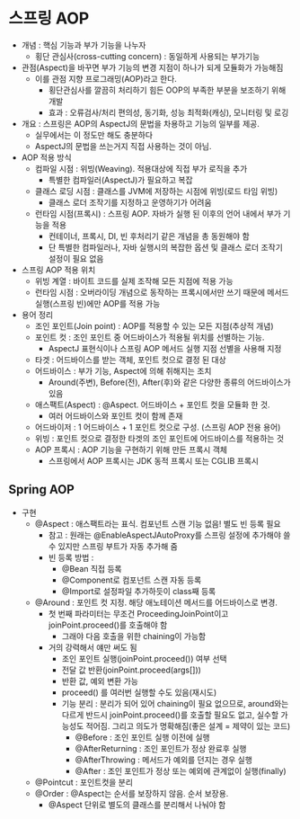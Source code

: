 # 스프링 AOP

- 개념 : 핵심 기능과 부가 기능을 나누자
  - 횡단 관심사(cross-cutting concern) : 동일하게 사용되는 부가기능
- 관점(Aspect)을 바꾸면 부가 기능의 변경 지점이 하나가 되게 모듈화가 가능해짐
  - 이를 관점 지향 프로그래밍(AOP)라고 한다.
    - 횡단관심사를 깔끔히 처리하기 힘든 OOP의 부족한 부분을 보조하기 위해 개발
    - 효과 : 오류검사/처리 편의성, 동기화, 성능 최적화(캐싱), 모니터링 및 로깅
- 개요 : 스프링은 AOP의 AspectJ의 문법을 차용하고 기능의 일부를 제공.
  - 실무에서는 이 정도만 해도 충분하다
  - AspectJ의 문법을 쓰는거지 직접 사용하는 것이 아님.
- AOP 적용 방식
  - 컴파일 시점 : 위빙(Weaving). 적용대상에 직접 부가 로직을 추가
    - 특별한 컴파일러(AspectJ)가 필요하고 복잡
  - 클래스 로딩 시점 : 클래스를 JVM에 저장하는 시점에 위빙(로드 타임 위빙)
    - 클래스 로더 조작기를 지정하고 운영하기가 어려움
  - 런타임 시점(프록시) : 스프링 AOP. 자바가 실행 된 이후의 언어 내에서 부가 기능을 적용
    - 컨테이너, 프록시, DI, 빈 후처리기 같은 개념을 총 동원해야 함
    - 단 특별한 컴파일러나, 자바 실행시의 복잡한 옵션 및 클래스 로더 조작기 설정이 필요 없음
- 스프링 AOP 적용 위치
  - 위빙 계열 : 바이트 코드를 실제 조작해 모든 지점에 적용 가능
  - 런타임 시점 : 오버라이딩 개념으로 동작하는 프록시에서만 쓰기 때문에 메서드 실행(스프링 빈)에만 AOP를 적용 가능
- 용어 정리
  - 조인 포인트(Join point) : AOP를 적용할 수 있는 모든 지점(추상적 개념)
  - 포인트 컷 : 조인 포인트 중 어드바이스가 적용될 위치를 선별하는 기능.
    - AspectJ 표현식이나 스프링 AOP 메서드 실행 지점 선별을 사용해 지정
  - 타겟 : 어드바이스를 받는 객체, 포인트 컷으로 결정 된 대상
  - 어드바이스 : 부가 기능, Aspect에 의해 취해지는 조치
    - Around(주변), Before(전), After(후)와 같은 다양한 종류의 어드바이스가 있음
  - 애스팩트(Aspect) : @Aspect. 어드바이스 + 포인트 컷을 모듈화 한 것.
    - 여러 어드바이스와 포인트 컷이 함께 존재
  - 어드바이저 : 1 어드바이스 + 1 포인트 컷으로 구성. (스프링 AOP 전용 용어)
  - 위빙 : 포인트 컷으로 결정한 타겟의 조인 포인트에 어드바이스를 적용하는 것
  - AOP 프록시 : AOP 기능을 구현하기 위해 만든 프록시 객체
    - 스프링에서 AOP 프록시는 JDK 동적 프록시 또는 CGLIB 프록시

## Spring AOP

- 구현
  - @Aspect : 애스팩트라는 표식. 컴포넌트 스캔 기능 없음! 별도 빈 등록 필요
    - 참고 : 원래는 @EnableAspectJAutoProxy를 스프링 설정에 추가해야 쓸 수 있지만 스프링 부트가 자동 추가해 줌
    - 빈 등록 방법 :
      - @Bean 직접 등록
      - @Component로 컴포넌트 스캔 자동 등록
      - @Import로 설정파일 추가하듯이 class째 등록
  - @Around : 포인트 컷 지정. 해당 애노테이션 메서드를 어드바이스로 변경. 
    - 첫 번째 파라미터는 무조건 ProceedingJoinPoint이고 joinPoint.proceed()를 호출해야 함
      - 그래야 다음 호출을 위한 chaining이 가능함
    - 거의 강력해서 얘만 써도 됨
      - 조인 포인트 실행(joinPoint.proceed()) 여부 선택
      - 전달 값 반환(joinPoint.proceed(args[]))
      - 반환 값, 예외 변환 가능
      - proceed() 를 여러번 실행할 수도 있음(재시도)
      - 기능 분리 : 분리가 되어 있어 chaining이 필요 없으므로, around와는 다르게 반드시 joinPoint.proceed()를 호출할 필요도 없고, 실수할 가능성도 적어짐. 그리고 의도가 명확해짐(좋은 설계 = 제약이 있는 코드)
        - @Before : 조인 포인트 실행 이전에 실행
        - @AfterReturning : 조인 포인트가 정상 완료후 실행
        - @AfterThrowing : 메서드가 예외를 던지는 경우 실행
        - @After : 조인 포인트가 정상 또는 예외에 관계없이 실행(finally)
  - @Pointcut : 포인트컷을 분리
  - @Order : @Aspect는 순서를 보장하지 않음. 순서 보장용.
    - @Aspect 단위로 별도의 클래스를 분리해서 나눠야 함
